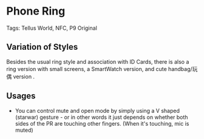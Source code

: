 # Phone Ring

Tags: Tellus World, NFC, P9 Original

## Variation of Styles

Besides the usual ring style and association with ID Cards, there is also a ring version with small screens, a SmartWatch version, and cute handbag/玩偶 version <!--The Super Dimension Fortress Macross anime movie style - portable pouch of Freya the mobile phone; Pending analysis of cost for producing such irregular shaped device - but NFC should indeed promote individuality over mass production-->.

## Usages

* <!--(Trivia) (Dream Inspired, Unrecorded, 20220314) According to an Emmy Award event when we see some Actress using this technology-->You can control mute and open mode by simply using a V shaped (starwar) gesture - or in other words it just depends on whether both sides of the PR are touching other fingers. (When it's touching, mic is muted)